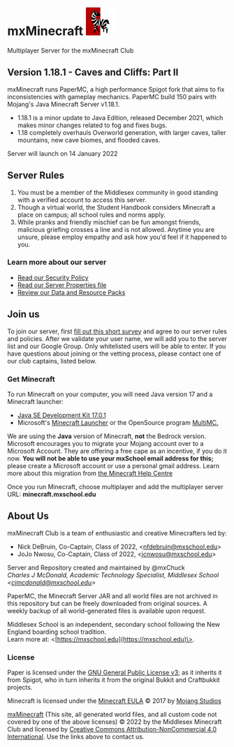 # mxMinecraft ![Server Icon](/server-icon.png)
Multiplayer Server for the mxMinecraft Club

## Version 1.18.1 - Caves and Cliffs: Part II
mxMinecraft runs PaperMC, a high performance Spigot fork that aims to fix inconsistencies with gameplay mechanics.
PaperMC build 150 pairs with Mojang's Java Minecraft Server v1.18.1.
- 1.18.1 is a minor update to Java Edition, released December 2021, which makes minor changes related to fog and fixes bugs.
- 1.18 completely overhauls Overworld generation, with larger caves, taller mountains, new cave biomes, and flooded caves.

Server will launch on 14 January 2022

## Server Rules
1. You must be a member of the Middlesex community in good standing with a verified account to access this server.
1. Though a virtual world, the Student Handbook considers Minecraft a place on campus; all school rules and norms apply.
1. While pranks and friendly mischief can be fun amongst friends, malicious griefing crosses a line and is not allowed. Anytime you are unsure, please employ empathy and ask how you'd feel if it happened to you.
### Learn more about our server
- [Read our Security Policy](/docs/SECURITY.md)
- [Read our Server Properties file](/server.properties)
- [Review our Data and Resource Packs](/docs/MODS.md)

## Join us
To join our server, first [fill out this short survey](https://forms.gle/KZ7fzXBzfMSAKNeE8) and agree to our server rules and policies. After we validate your user name, we will add you to the server list and our Google Group. Only whitelisted users will be able to enter. If you have questions about joining or the vetting process, please contact one of our club captains, listed below.

### Get Minecraft
To run Minecraft on your computer, you will need Java version 17 and a Minecraft launcher:
- [Java SE Development Kit 17.0.1](https://www.oracle.com/java/technologies/downloads/)
- Microsoft's [Minecraft Launcher](https://www.minecraft.net/en-us/about-minecraft) or the OpenSource program [MultiMC.](https://multimc.org)

We are using the **Java** version of Minecraft, **not** the Bedrock version. <br />
Microsoft encourages you to migrate your Mojang account over to a Microsoft Account. They are offering a free cape as an incentive, if you do it now. **You will not be able to use your mxSchool email address for this;** please create a Microsoft account or use a personal gmail address.
Learn more about this migration from [the Minecraft Help Centre](https://help.minecraft.net/hc/en-us/articles/4403181904525-How-to-Migrate-Your-Mojang-Account-to-a-Microsoft-Account)

Once you run Minecraft, choose multiplayer and add the multiplayer server URL: **minecraft.mxschool.edu**

## About Us
mxMinecraft Club is a team of enthusiastic and creative Minecrafters led by:
- Nick DeBruin, Co-Captain, Class of 2022, \<nfdebruin@mxschool.edu\>
- JoJo Nwosu, Co-Captain, Class of 2022, \<jcnwosu@mxschool.edu\>

Server and Repository created and maintained by @mxChuck <br />
*Charles J McDonald, Academic Technology Specialist, Middlesex School \<cjmcdonald@mxschool.edu\>*

PaperMC, the Minecraft Server JAR and all world files are not archived in this repository but can be freely downloaded from original sources. A weekly backup of all world-generated files is available upon request.

Middlesex School is an independent, secondary school following the New England boarding school tradition. <br />
Learn more at: \<[https://mxschool.edu](https://mxschool.edu)\>.

### License
Paper is licensed under the [GNU General Public License v3](https://github.com/PaperMC/Paper/blob/master/licenses/GPL.md); as it inherits it from Spigot, who in turn inherits it from the original Bukkit and Craftbukkit projects.

Minecraft is licensed under the [Minecraft EULA](https://account.mojang.com/documents/minecraft_eula) © 2017 by [Mojang Studios](https://www.minecraft.net/en-us)

[mxMinecraft](https://github.com/mxschool/mxMinecraft) \(This site, all generated world files, and all custom code not covered by one of the above licenses\) © 2022 by the Middlesex Minecraft Club and licensed by [Creative Commons Attribution-NonCommercial 4.0 International](http://creativecommons.org/licenses/by-nc/4.0/). Use the links above to contact us.
